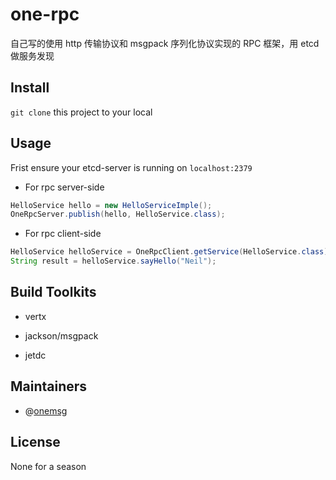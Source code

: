 # one-rpc

自己写的使用 http 传输协议和 msgpack 序列化协议实现的 RPC 框架，用 etcd 做服务发现

## Install

`git clone` this project to your local

## Usage

Frist ensure your etcd-server is running on `localhost:2379`

- For rpc server-side

```java
HelloService hello = new HelloServiceImple();
OneRpcServer.publish(hello, HelloService.class);
```

- For rpc client-side

```java
HelloService helloService = OneRpcClient.getService(HelloService.class);
String result = helloService.sayHello("Neil");
```

## Build Toolkits

- vertx

- jackson/msgpack

- jetdc

## Maintainers

- @[onemsg](https://github.com/onemsg)

## License

None for a season
